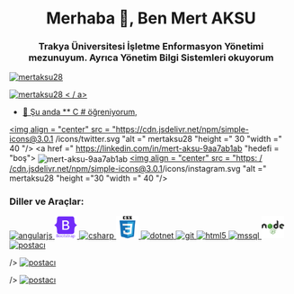 <h1 align = "center"> Merhaba 👋, Ben Mert AKSU </h1>
<h3 align = "center"> Trakya Üniversitesi İşletme Enformasyon Yönetimi mezunuyum. Ayrıca Yönetim Bilgi Sistemleri okuyorum </h3>

<p align = "left"> <a href="https://github.com/ryo-ma/github-profile-trophy"> <img src = "https: //github-profile-trophy.vercel.app/?username=mertaksu28 "alt =" mertaksu28 "/> </a> </p>

<p align =" left "> <a href =" https: // twitter .com / mertaksu28 "target =" blank "> <img src =" https://img.shields.io/twitter/follow/mertaksu28?logo=twitter&style=for-the-badge "alt =" mertaksu28 "/> < / a> </p>

- 🌱 Şu anda ** C # öğreniyorum,





<a href="https://twitter.com/mertaksu28" target="blank"> <img align = "center" src = "https://cdn.jsdelivr.net/npm/simple-icons@3.0.1 /icons/twitter.svg "alt =" mertaksu28 "height =" 30 "width =" 40 "/> </a>
<a href =" https://linkedin.com/in/mert-aksu-9aa7ab1ab "hedefi = "boş"> <img align = "center" src = "https://cdn.jsdelivr.net/npm/simple-icons@3.0.1/icons/linkedin.svg" alt = "mert-aksu-9aa7ab1ab" height = "30" width = "40" /> </a>
<a href="https://instagram.com/mertaksu28" target="blank"> <img align = "center" src = "https: / /cdn.jsdelivr.net/npm/simple-icons@3.0.1/icons/instagram.svg "alt =" mertaksu28 "height ="30 "width =" 40 "/> </a>
</p>

<h3 align =" left "> Diller ve Araçlar: </h3>
<p align = "left"> <a href="https://angular.io" target="_blank"> <img src = "https://raw.githubusercontent.com/devicons/devicon/master/icons/ angularjs / angularjs-original-wordmark.svg "alt =" angularjs "width =" 40 "height =" 40 "/> </a> <a href="https://getbootstrap.com" target="_blank"> <img src = "https://raw.githubusercontent.com/devicons/devicon/master/icons/bootstrap/bootstrap-plain-wordmark.svg" alt = "bootstrap" width = "40" height = "40" /> </a> <a href="https://www.w3schools.com/cs/" target="_blank"> <img src = "https: //raw.githubusercontent.com / devicons / devicon / master / icons / csharp / csharp-original.svg "alt =" csharp "width =" 40 "height =" 40 "/> </a> <a href =" https: // www. w3schools.com/css/ "target =" _ blank "> <img src =" https://raw.githubusercontent.com/devicons/devicon/master/icons/css3/css3-original-wordmark.svg "alt =" css3 "width =" 40 "height =" 40 "/> </a> <a href="https://dotnet.microsoft.com/" target="_blank"> <img src =" https: // raw. githubusercontent.com/devicons/devicon/master/icons/dot-net/dot-net-original-wordmark.svg "alt =" dotnet "width =" 40 "height =" 40 "/> </a> <a href = "https: // git-scm.com / "target =" _ blank "> <img src =" https://www.vectorlogo.zone/logos/git-scm/git-scm-icon.svg "alt =" git "width =" 40 "height = "40" /> </a> <a href="https://www.w3.org/html/" target="_blank"> <img src = "https://raw.githubusercontent.com/devicons/ devicon / master / icons / html5 / html5-original-wordmark.svg "alt =" html5 "width =" 40 "height =" 40 "/> </a> <a href =" https://www.microsoft. com / en-us / sql-server "target =" _ blank "> <img src =" https://cdn.worldvectorlogo.com/logos/microsoft-sql-server.svg "alt =" mssql "width =" 40 "yükseklik =" 40 "/> </a> <a href = "https://nodejs.org" target = "_ blank"> <img src = "https://raw.githubusercontent.com/devicons/devicon/master/icons/nodejs/nodejs-original-wordmark.svg "alt =" nodejs "width =" 40 "height =" 40 "/> </a> <a href="https://postman.com" target="_blank"> <img src =" https: // www.vectorlogo.zone/logos/getpostman/getpostman-icon.svg "alt =" postacı "width =" 40 "height =" 40 "/> </a> </p>/> </a> <a href="https://postman.com" target="_blank"> <img src = "https://www.vectorlogo.zone/logos/getpostman/getpostman-icon.svg" alt = "postacı" width = "40" height = "40" /> </a> </p>/> </a> <a href="https://postman.com" target="_blank"> <img src = "https://www.vectorlogo.zone/logos/getpostman/getpostman-icon.svg" alt = "postacı" width = "40" height = "40" /> </a> </p>
